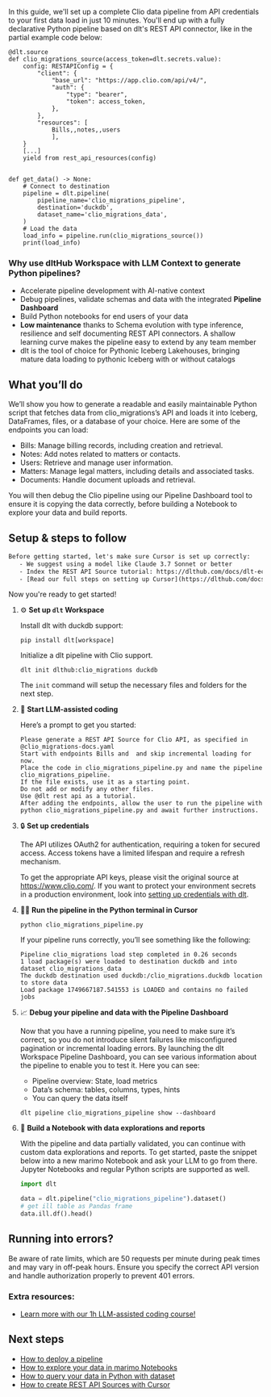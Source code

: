 In this guide, we'll set up a complete Clio data pipeline from API credentials to your first data load in just 10 minutes. You'll end up with a fully declarative Python pipeline based on dlt's REST API connector, like in the partial example code below:

```python-outcome
@dlt.source
def clio_migrations_source(access_token=dlt.secrets.value):
    config: RESTAPIConfig = {
        "client": {
            "base_url": "https://app.clio.com/api/v4/",
            "auth": {
                "type": "bearer",
                "token": access_token,
            },
        },
        "resources": [
            Bills,,notes,,users
            ],
    }
    [...]
    yield from rest_api_resources(config)


def get_data() -> None:
    # Connect to destination
    pipeline = dlt.pipeline(
        pipeline_name='clio_migrations_pipeline',
        destination='duckdb',
        dataset_name='clio_migrations_data', 
    )
    # Load the data
    load_info = pipeline.run(clio_migrations_source())
    print(load_info) 
```

### Why use dltHub Workspace with LLM Context to generate Python pipelines?

- Accelerate pipeline development with AI-native context
- Debug pipelines, validate schemas and data with the integrated **Pipeline Dashboard**
- Build Python notebooks for end users of your data
- **Low maintenance** thanks to Schema evolution with type inference, resilience and self documenting REST API connectors. A shallow learning curve makes the pipeline easy to extend by any team member
- dlt is the tool of choice for Pythonic Iceberg Lakehouses, bringing mature data loading to pythonic Iceberg with or without catalogs

## What you’ll do

We’ll show you how to generate a readable and easily maintainable Python script that fetches data from clio_migrations’s API and loads it into Iceberg, DataFrames, files, or a database of your choice. Here are some of the endpoints you can load:

- Bills: Manage billing records, including creation and retrieval.
- Notes: Add notes related to matters or contacts.
- Users: Retrieve and manage user information.
- Matters: Manage legal matters, including details and associated tasks.
- Documents: Handle document uploads and retrieval.

You will then debug the Clio pipeline using our Pipeline Dashboard tool to ensure it is copying the data correctly, before building a Notebook to explore your data and build reports.

## Setup & steps to follow

```default
Before getting started, let's make sure Cursor is set up correctly:
   - We suggest using a model like Claude 3.7 Sonnet or better
   - Index the REST API Source tutorial: https://dlthub.com/docs/dlt-ecosystem/verified-sources/rest_api/ and add it to context as **@dlt rest api**
   - [Read our full steps on setting up Cursor](https://dlthub.com/docs/dlt-ecosystem/llm-tooling/cursor-restapi#23-configuring-cursor-with-documentation)
```

Now you're ready to get started!

1. ⚙️ **Set up `dlt` Workspace**
    
    Install dlt with duckdb support:
    ```shell
    pip install dlt[workspace]
    ```

    Initialize a dlt pipeline with Clio support.
    ```shell
    dlt init dlthub:clio_migrations duckdb
    ```

    The `init` command will setup the necessary files and folders for the next step.
    
2. 🤠 **Start LLM-assisted coding**
    
    Here’s a prompt to get you started:
    
    ```prompt
    Please generate a REST API Source for Clio API, as specified in @clio_migrations-docs.yaml 
    Start with endpoints Bills and  and skip incremental loading for now. 
    Place the code in clio_migrations_pipeline.py and name the pipeline clio_migrations_pipeline. 
    If the file exists, use it as a starting point. 
    Do not add or modify any other files. 
    Use @dlt rest api as a tutorial. 
    After adding the endpoints, allow the user to run the pipeline with python clio_migrations_pipeline.py and await further instructions.
    ```

    
3. 🔒 **Set up credentials** 
    
    The API utilizes OAuth2 for authentication, requiring a token for secured access. Access tokens have a limited lifespan and require a refresh mechanism.
    
    To get the appropriate API keys, please visit the original source at https://www.clio.com/.
    If you want to protect your environment secrets in a production environment, look into [setting up credentials with dlt](https://dlthub.com/docs/walkthroughs/add_credentials).
    
4. 🏃‍♀️ **Run the pipeline in the Python terminal in Cursor**
    
    ```shell
    python clio_migrations_pipeline.py
    ```
    
    If your pipeline runs correctly, you’ll see something like the following:
    
    ```shell
    Pipeline clio_migrations load step completed in 0.26 seconds
    1 load package(s) were loaded to destination duckdb and into dataset clio_migrations_data
    The duckdb destination used duckdb:/clio_migrations.duckdb location to store data
    Load package 1749667187.541553 is LOADED and contains no failed jobs
    ```
    
5. 📈 **Debug your pipeline and data with the Pipeline Dashboard**

    Now that you have a running pipeline, you need to make sure it’s correct, so you do not introduce silent failures like misconfigured pagination or incremental loading errors. By launching the dlt Workspace Pipeline Dashboard, you can see various information about the pipeline to enable you to test it. Here you can see:
    - Pipeline overview: State, load metrics
    - Data’s schema: tables, columns, types, hints
    - You can query the data itself
    
    ```shell
    dlt pipeline clio_migrations_pipeline show --dashboard
    ```
    
6. 🐍 **Build a Notebook with data explorations and reports**

    With the pipeline and data partially validated, you can continue with custom data explorations and reports. To get started, paste the snippet below into a new marimo Notebook and ask your LLM to go from there. Jupyter Notebooks and regular Python scripts are supported as well.

    
    ```python
    import dlt

   data = dlt.pipeline("clio_migrations_pipeline").dataset()
   # get ill table as Pandas frame
   data.ill.df().head()
    ```

## Running into errors?

Be aware of rate limits, which are 50 requests per minute during peak times and may vary in off-peak hours. Ensure you specify the correct API version and handle authorization properly to prevent 401 errors.

### Extra resources:

- [Learn more with our 1h LLM-assisted coding course!](https://www.youtube.com/watch?v=GGid70rnJuM)

## Next steps

- [How to deploy a pipeline](https://dlthub.com/docs/walkthroughs/deploy-a-pipeline)
- [How to explore your data in marimo Notebooks](https://dlthub.com/docs/general-usage/dataset-access/marimo)
- [How to query your data in Python with dataset](https://dlthub.com/docs/general-usage/dataset-access/dataset)
- [How to create REST API Sources with Cursor](https://dlthub.com/docs/dlt-ecosystem/llm-tooling/cursor-restapi)